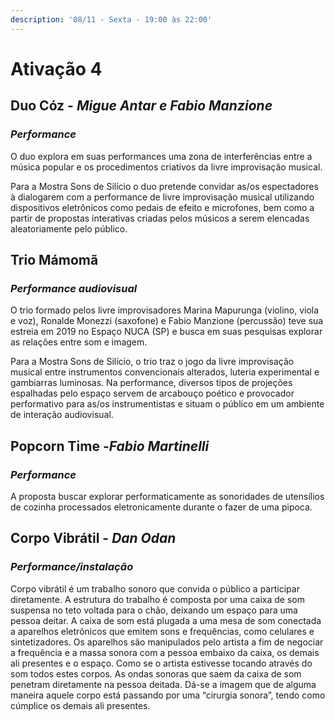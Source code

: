 ```yaml
---
description: '08/11 - Sexta - 19:00 às 22:00'
---
```


# Ativação 4

## **Duo Cóz -** _Migue Antar e Fabio Manzione_

### _Performance_

O duo explora em suas performances uma zona de interferências entre a música popular e os procedimentos criativos da livre improvisação musical.

Para a Mostra Sons de Silício o duo pretende convidar as/os espectadores à dialogarem com a performance de livre improvisação musical utilizando dispositivos eletrônicos como pedais de efeito e microfones, bem como a partir de propostas interativas criadas pelos músicos a serem elencadas aleatoriamente pelo público.

## **Trio Mámomã**

### _Performance audiovisual_

O trio formado pelos livre improvisadores Marina Mapurunga \(violino, viola e voz\), Ronalde Monezzi \(saxofone\) e Fabio Manzione \(percussão\) teve sua estreia em 2019 no Espaço NUCA \(SP\) e busca em suas pesquisas explorar as relações entre som e imagem.

Para a Mostra Sons de Silício, o trio traz o jogo da livre improvisação musical entre instrumentos convencionais alterados, luteria experimental e gambiarras luminosas. Na performance, diversos tipos de projeções espalhadas pelo espaço servem de arcabouço poético e provocador performativo para as/os instrumentistas e situam o público em um ambiente de interação audiovisual.

## **Popcorn Time -** ​_Fabio Martinelli_

### _Performance_

A proposta buscar explorar performaticamente as sonoridades de utensílios de cozinha processados eletronicamente durante o fazer de uma pipoca. 



## Corpo Vibrátil - _Dan Odan_

### _Performance/instalação_

Corpo vibrátil é um trabalho sonoro que convida o público a participar diretamente. A estrutura do trabalho é composta por uma caixa de som suspensa no teto voltada para o chão, deixando um espaço para uma pessoa deitar. A caixa de som está plugada a uma mesa de som conectada a aparelhos eletrônicos que emitem sons e frequências, como celulares e sintetizadores. Os aparelhos são manipulados pelo artista a fim de negociar a frequência e a massa sonora com a pessoa embaixo da caixa, os demais ali presentes e o espaço. Como se o artista estivesse tocando através do som todos estes corpos. As ondas sonoras que saem da caixa de som penetram diretamente na pessoa deitada. Dá-se a imagem que de alguma maneira aquele corpo está passando por uma “cirurgia sonora”, tendo como cúmplice os demais ali presentes.

